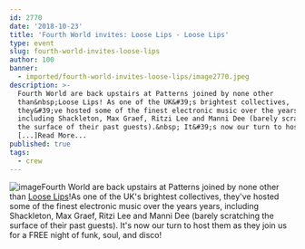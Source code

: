 ```yaml
---
id: 2770
date: '2018-10-23'
title: 'Fourth World invites: Loose Lips - Loose Lips'
type: event
slug: fourth-world-invites-loose-lips
author: 100
banner:
  - imported/fourth-world-invites-loose-lips/image2770.jpeg
description: >-
  Fourth World are back upstairs at Patterns joined by none other
  than&nbsp;Loose Lips! As one of the UK&#39;s brightest collectives,
  they&#39;ve hosted some of the finest electronic music over the years years,
  including Shackleton, Max Graef, Ritzi Lee and Manni Dee (barely scratching
  the surface of their past guests).&nbsp; It&#39;s now our turn to host
  [...]Read More...
published: true
tags:
  - crew
---
```

![image](../imported/fourth-world-invites-loose-lips/image2770.jpeg)Fourth World are back upstairs at Patterns joined by none other than [Loose Lips](https://www.facebook.com/LooseLips123/)!As one of the UK's brightest collectives, they've hosted some of the finest electronic music over the years years, including Shackleton, Max Graef, Ritzi Lee and Manni Dee (barely scratching the surface of their past guests). It's now our turn to host them as they join us for a FREE night of funk, soul, and disco!